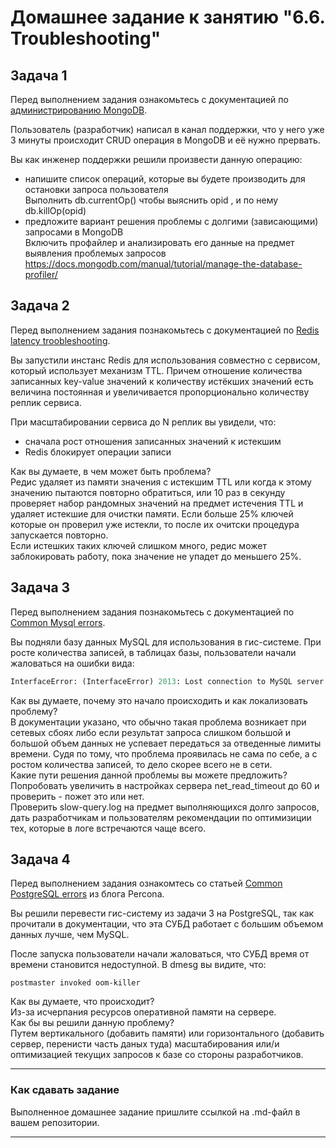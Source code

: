 # Домашнее задание к занятию "6.6. Troubleshooting"

## Задача 1

Перед выполнением задания ознакомьтесь с документацией по [администрированию MongoDB](https://docs.mongodb.com/manual/administration/).

Пользователь (разработчик) написал в канал поддержки, что у него уже 3 минуты происходит CRUD операция в MongoDB и её 
нужно прервать. 

Вы как инженер поддержки решили произвести данную операцию:
- напишите список операций, которые вы будете производить для остановки запроса пользователя  
	Выполнить db.currentOp() чтобы выяснить opid , и по нему db.killOp(opid)
- предложите вариант решения проблемы с долгими (зависающими) запросами в MongoDB  
	Включить профайлер и анализировать его данные на предмет выявления проблемых запросов  
	https://docs.mongodb.com/manual/tutorial/manage-the-database-profiler/  

## Задача 2

Перед выполнением задания познакомьтесь с документацией по [Redis latency troobleshooting](https://redis.io/topics/latency).

Вы запустили инстанс Redis для использования совместно с сервисом, который использует механизм TTL. 
Причем отношение количества записанных key-value значений к количеству истёкших значений есть величина постоянная и
увеличивается пропорционально количеству реплик сервиса. 

При масштабировании сервиса до N реплик вы увидели, что:
- сначала рост отношения записанных значений к истекшим
- Redis блокирует операции записи


Как вы думаете, в чем может быть проблема?  
	Редис удаляет из памяти значения с истекшим TTL или когда к этому значению пытаются повторно обратиться, или 10 раз в секунду проверяет набор рандомных значений на предмет истечения TTL и удаляет истекшие для очистки памяти. Если больше 25% ключей которые он проверил уже истекли, то после их очитски процедура запускается повторно.  
Если истешких таких ключей слишком много, редис может заблокировать работу, пока значение не упадет до меньшего 25%.  
 
## Задача 3

Перед выполнением задания познакомьтесь с документацией по [Common Mysql errors](https://dev.mysql.com/doc/refman/8.0/en/common-errors.html).

Вы подняли базу данных MySQL для использования в гис-системе. При росте количества записей, в таблицах базы,
пользователи начали жаловаться на ошибки вида:
```python
InterfaceError: (InterfaceError) 2013: Lost connection to MySQL server during query u'SELECT..... '
```

Как вы думаете, почему это начало происходить и как локализовать проблему?  
	В документации указано, что обычно такая проблема возникает при сетевых сбоях либо если результат запроса слишком большой и большой объем данных не успевает передаться за отведенные лимиты времени. Судя по тому, что проблема проявилась не сама по себе, а с ростом количества записей, то дело скорее всего не в сети.  
Какие пути решения данной проблемы вы можете предложить?  
Попробовать увеличить в настройках сервера net_read_timeout до 60 и проверить - пожет это или нет.   
Проверить slow-query.log на предмет выполняющихся долго запросов, дать разработчикам и пользователям рекомендации по оптимизиции тех, которые в логе встречаются чаще всего.   

## Задача 4

Перед выполнением задания ознакомтесь со статьей [Common PostgreSQL errors](https://www.percona.com/blog/2020/06/05/10-common-postgresql-errors/) из блога Percona.

Вы решили перевести гис-систему из задачи 3 на PostgreSQL, так как прочитали в документации, что эта СУБД работает с 
большим объемом данных лучше, чем MySQL.

После запуска пользователи начали жаловаться, что СУБД время от времени становится недоступной. В dmesg вы видите, что:

`postmaster invoked oom-killer`

Как вы думаете, что происходит?  
	Из-за исчерпания ресурсов оперативной памяти на сервере.  
Как бы вы решили данную проблему?  
	Путем вертикального (добавить памяти) или горизонтального (добавить сервер, перенисти часть даных туда) масштабирования или/и оптимизацией текущих запросов к базе со стороны разработчиков.  

---

### Как cдавать задание

Выполненное домашнее задание пришлите ссылкой на .md-файл в вашем репозитории.

---
